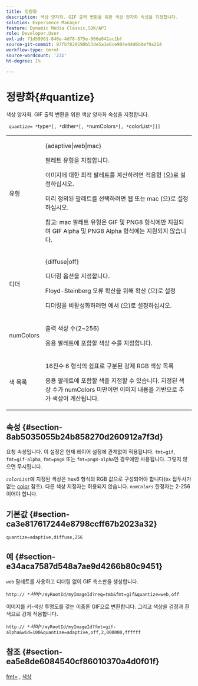 ```yaml
---
title: 정량화
description: 색상 양자화. GIF 출력 변환을 위한 색상 양자화 속성을 지정합니다.
solution: Experience Manager
feature: Dynamic Media Classic,SDK/API
role: Developer,User
exl-id: 71d59961-848e-4d78-875e-066e842ac1bf
source-git-commit: 97fbf820590b53de5a1e6ce904e44d6b0ef9a214
workflow-type: tm+mt
source-wordcount: '231'
ht-degree: 1%

---
```


# 정량화{#quantize}

색상 양자화. GIF 출력 변환을 위한 색상 양자화 속성을 지정합니다.

` quantize= *`type`*[, *`dither`*[, *`numColors`*[, *`colorList`*]]]`

<table id="table_A669A9058C8043A5BAE80B03A13B015B"> 
 <tbody> 
  <tr> 
   <td colname="col1"> <p> <span class="codeph"> <span class="varname"> 유형 </span> </span> </p> </td> 
   <td colname="col2"> <p> <span class="codeph"> {adaptive|web|mac} </span> </p> <p>팔레트 유형을 지정합니다. </p> <p>이미지에 대한 최적 팔레트를 계산하려면 <span class="codeph"> 적응형 </span>(으)로 설정하십시오. </p> <p>미리 정의된 팔레트를 선택하려면 <span class="codeph"> 웹 </span> 또는 <span class="codeph"> mac </span>(으)로 설정하십시오. </p> <p> <p>참고: <span class="codeph"> mac </span> 팔레트 유형은 GIF 및 PNG8 형식에만 지원되며 GIF Alpha 및 PNG8 Alpha 형식에는 지원되지 않습니다.</p> </p> </td> 
  </tr> 
  <tr> 
   <td colname="col1"> <p> <span class="codeph"> <span class="varname"> 디더 </span> </span> </p> </td> 
   <td colname="col2"> <p> <span class="codeph"> {diffuse|off} </span> </p> <p>디더링 옵션을 지정합니다. </p> <p>Floyd-Steinberg 오류 확산을 위해 <span class="codeph"> 확산 </span>(으)로 설정 </p> <p>디더링을 비활성화하려면 </span>에서 <span class="codeph">(으)로 설정하십시오.</p> </td> 
  </tr> 
  <tr> 
   <td colname="col1"> <p> <span class="codeph"> <span class="varname"> numColors </span> </span> </p> </td> 
   <td colname="col2"> <p>출력 색상 수(2~256) </p> <p><span class="codeph"> 응용 </span> 팔레트에 포함할 색상 수를 지정합니다.</p> </td> 
  </tr> 
  <tr> 
   <td colname="col1"> <p> <span class="codeph"> <span class="varname"> 색 목록 </span> </span> </p> </td> 
   <td colname="col2"> <p>16진수 6 형식의 쉼표로 구분된 강제 RGB 색상 목록 </p> <p><span class="codeph"> 응용 </span> 팔레트에 포함할 색을 지정할 수 있습니다. 지정된 색상 수가 <span class="codeph"> <span class="varname"> numColors </span> </span> 미만이면 이미지 내용을 기반으로 추가 색상이 계산됩니다.</p> </td> 
  </tr> 
 </tbody> 
</table>

## 속성 {#section-8ab5035055b24b858270d260912a7f3d}

요청 속성입니다. 이 설정은 현재 레이어 설정에 관계없이 적용됩니다. `fmt=gif`, `fmt=gif-alpha`, `fmt=png8` 또는 `fmt=png8-alpha`인 경우에만 사용됩니다. 그렇지 않으면 무시됩니다.

*`colorList`*&#x200B;에 지정된 색상은 hex6 형식의 RGB 값으로 구성되어야 합니다(`0x` 접두사가 없는 [color](/help/aem-is-ir-api/is-api/http-ref/image-serving-api-ref/c-http-protocol-reference/c-command-reference/r-color-commandref.md) 참조). 다른 색상 지정자는 허용되지 않습니다. *`numColors`* 한정자는 2-256이어야 합니다.

## 기본값 {#section-ca3e817617244e8798ccff67b2023a32}

`quantize=adaptive,diffuse,256`

## 예 {#section-e34aca7587d548a7ae9d4266b80c9451}

`web` 팔레트를 사용하고 디더링 없이 GIF 축소판을 생성합니다.

`http:// *`*서버*`*/myRootId/myImageId?req=tmb&fmt=gif&quantize=web,off`

이미지를 키-색상 투명도를 갖는 이중톤 GIF으로 변환합니다. 그리고 색상을 검정과 흰색으로 강제 적용합니다.

`http:// *`*서버*`*/myRootId/myImageId?fmt=gif-alpha&wid=100&quantize=adaptive,off,2,000000,ffffff`

## 참조 {#section-ea5e8de6084540cf86010370a4d0f01f}

[fmt=](../../../../../is-api/http-ref/image-serving-api-ref/c-http-protocol-reference/c-command-reference/r-is-http-fmt.md#reference-cdf10043423b45ba9fe15157fb3ae37a) , [색상](/help/aem-is-ir-api/is-api/http-ref/image-serving-api-ref/c-http-protocol-reference/c-data-types/r-is-http-color.md)
